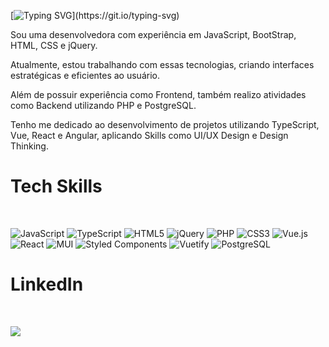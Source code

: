 [![Typing SVG](https://readme-typing-svg.demolab.com?font=Fira+Code&weight=600&duration=1000&pause=1000&color=F7F7F7&random=false&width=435&lines=Ol%C3%A1!+Bem+vindo+(a)+ao+meu+GitHub!;Hello!+Welcome+to+my+GitHub!)](https://git.io/typing-svg)

Sou uma desenvolvedora com experiência em JavaScript, BootStrap, HTML, CSS e jQuery. 

Atualmente, estou trabalhando com essas tecnologias, criando interfaces estratégicas e eficientes ao usuário.

Além de possuir experiência como Frontend, também realizo atividades como Backend utilizando PHP e PostgreSQL.

Tenho me dedicado ao desenvolvimento de projetos utilizando TypeScript, Vue, React e Angular, aplicando Skills como UI/UX Design e Design Thinking.
<br>


# Tech Skills
<br>

![JavaScript](https://img.shields.io/badge/javascript-%23323330.svg?style=for-the-badge&logo=javascript&logoColor=%23F7DF1E) ![TypeScript](https://img.shields.io/badge/typescript-%23007ACC.svg?style=for-the-badge&logo=typescript&logoColor=white) ![HTML5](https://img.shields.io/badge/html5-%23E34F26.svg?style=for-the-badge&logo=html5&logoColor=white) ![jQuery](https://img.shields.io/badge/jQuery-0769AD?style=for-the-badge&logo=jquery&logoColor=white) ![PHP](https://img.shields.io/badge/PHP-777BB4?style=for-the-badge&logo=php&logoColor=white) ![CSS3](https://img.shields.io/badge/css3-%231572B6.svg?style=for-the-badge&logo=css3&logoColor=white) ![Vue.js](https://img.shields.io/badge/vuejs-%2335495e.svg?style=for-the-badge&logo=vuedotjs&logoColor=%234FC08D) ![React](https://img.shields.io/badge/React-20232A?style=for-the-badge&logo=react&logoColor=61DAFB) ![MUI](https://img.shields.io/badge/MUI-%230081CB.svg?style=for-the-badge&logo=material-ui&logoColor=white) ![Styled Components](https://img.shields.io/badge/styled--components-DB7093?style=for-the-badge&logo=styled-components&logoColor=white) ![Vuetify](https://img.shields.io/badge/Vuetify-1867C0?style=for-the-badge&logo=vuetify&logoColor=AEDDFF) ![PostgreSQL](https://img.shields.io/badge/PostgreSQL-316192?style=for-the-badge&logo=postgresql&logoColor=white) 
<br>

# LinkedIn
<br>

<a href="https://www.linkedin.com/in/gisanchesz" target="_blank"><img src="https://img.shields.io/badge/-LinkedIn-%230077B5?style=for-the-badge&logo=linkedin&logoColor=white" target="_blank"></a> 

<br>
